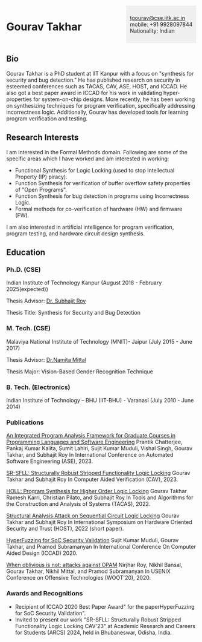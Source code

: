 <div style="display: flex; justify-content: space-between;">

# **Gourav Takhar**

<div style="width: 2cm%; padding: 10px; background-color: #f0f0f0;">

tgourav@cse.iitk.ac.in\
mobile: +91 9928097844\
Nationality: Indian

</div>
</div>

## **Bio**
Gourav Takhar is a PhD student at IIT Kanpur with a focus on "synthesis for security and bug detection." He has published research on security in esteemed conferences such as TACAS, CAV, ASE, HOST, and ICCAD. He also got a best paper award in ICCAD for his work in validating hyper-properties for system-on-chip designs. More recently, he has been working on synthesizing techniques for program verification, specifically addressing incorrectness logic. Additionally, Gourav has developed tools for learning program verification and testing.


## **Research Interests**
I  am interested in the Formal Methods domain. Following are some of the specific areas which I have worked and am interested in working:

* Functional Synthesis for Logic Locking (used to stop Intellectual Property (IP) piracy).
* Function Synthesis for verification of buffer overflow safety properties of "Open Programs".
* Function Synthesis for bug detection in programs using Incorrectness Logic.
* Formal methods for co-verification of hardware (HW) and firmware (FW).

I am also interested in artificial intelligence for program verification, program testing, and hardware circuit design synthesis.

## **Education**

### **Ph.D. (CSE)**

Indian Institute of Technology Kanpur (August 2018 - February 2025(expected))

Thesis Advisor: [Dr. Subhajit Roy](https://www.cse.iitk.ac.in/users/subhajit/)

Thesis Title: Synthesis for Security and Bug Detection

### **M. Tech. (CSE)**

Malaviya National Institute of Technology (MNIT)- Jaipur (July 2015 - June 2017)

Thesis Advisor: [Dr.Namita Mittal](https://mnit.ac.in/dept_cse/profile?fid=TKs=)

Thesis Major: Vision-Based Gender Recognition Technique

### **B. Tech. (Electronics)**

Indian Institute of Technology – BHU (IIT-BHU) - Varanasi (July 2010 - June 2014)



### Publications

[An Integrated Program Analysis Framework for Graduate Courses in Programming Languages and Software Engineering](https://ieeexplore.ieee.org/abstract/document/10298417)
Prantik Chatterjee, Pankaj Kumar Kalita, Sumit Lahiri, Sujit Kumar Muduli, Vishal Singh, Gourav Takhar, and Subhajit Roy
In International Conference on Automated Software Engineering (ASE), 2023.

[SR-SFLL: Structurally Robust Stripped Functionality Logic Locking](https://link.springer.com/chapter/10.1007/978-3-031-37709-9_10)
Gourav Takhar and Subhajit Roy
In Computer Aided Verification (CAV), 2023.

[HOLL: Program Synthesis for Higher Order Logic Locking](https://link.springer.com/chapter/10.1007/978-3-030-99524-9_1)
Gourav Takhar Ramesh Karri, Christian Pilato, and Subhajit Roy
In Tools and Algorithms for the Construction and Analysis of Systems (TACAS), 2022.

[Structural Analysis Attack on Sequential Circuit Logic Locking](https://ieeexplore.ieee.org/document/9840185)
Gourav Takhar and Subhajit Roy
In International Symposium on Hardware Oriented Security and Trust (HOST), 2022 (short paper).

[HyperFuzzing for SoC Security Validation](https://ieeexplore.ieee.org/document/9256500)
Sujit Kumar Muduli, Gourav Takhar, and Pramod Subramanyan
In International Conference On Computer Aided Design (ICCAD) 2020.

[When oblivious is not: attacks against OPAM](https://dl.acm.org/doi/10.5555/3488877.3488880)
Nirjhar Roy, Nikhil Bansal, Gourav Takhar, Nikhil Mittal, and Pramod Subramanyan
In USENIX Conference on Offensive Technologies (WOOT'20), 2020.


### Awards and Recognitions
* Recipient of ICCAD 2020 Best Paper Award" for the paperHyperFuzzing for SoC Security Validation".
* Invited to present our work "SR-SFLL: Structurally Robust Stripped Functionality Logic Locking CAV'23" at Academic Research and Careers for Students (ARCS) 2024, held in Bhubaneswar, Odisha, India.
